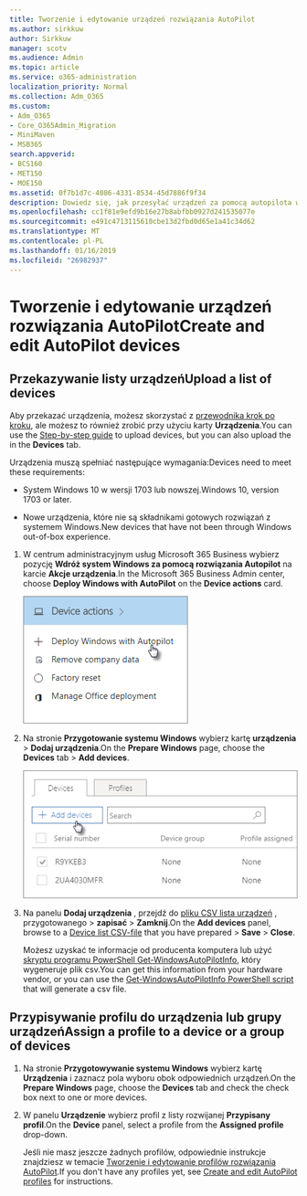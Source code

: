 ```yaml
---
title: Tworzenie i edytowanie urządzeń rozwiązania AutoPilot
ms.author: sirkkuw
author: Sirkkuw
manager: scotv
ms.audience: Admin
ms.topic: article
ms.service: o365-administration
localization_priority: Normal
ms.collection: Adm_O365
ms.custom:
- Adm_O365
- Core_O365Admin_Migration
- MiniMaven
- MSB365
search.appverid:
- BCS160
- MET150
- MOE150
ms.assetid: 0f7b1d7c-4086-4331-8534-45d7886f9f34
description: Dowiedz się, jak przesyłać urządzeń za pomocą autopilota w Microsoft 365 Business. Można przypisać profil do urządzenia lub grupy urządzeń.
ms.openlocfilehash: cc1f81e9efd9b16e27b8abfbb0927d241535077e
ms.sourcegitcommit: e491c4713115610cbe13d2fbd0d65e1a41c34d62
ms.translationtype: MT
ms.contentlocale: pl-PL
ms.lasthandoff: 01/16/2019
ms.locfileid: "26982937"
---
```

# <a name="create-and-edit-autopilot-devices"></a><span data-ttu-id="61e5e-104">Tworzenie i edytowanie urządzeń rozwiązania AutoPilot</span><span class="sxs-lookup"><span data-stu-id="61e5e-104">Create and edit AutoPilot devices</span></span>

## <a name="upload-a-list-of-devices"></a><span data-ttu-id="61e5e-105">Przekazywanie listy urządzeń</span><span class="sxs-lookup"><span data-stu-id="61e5e-105">Upload a list of devices</span></span>

<span data-ttu-id="61e5e-106">Aby przekazać urządzenia, możesz skorzystać z [przewodnika krok po kroku](add-autopilot-devices-and-profile.md), ale możesz to również zrobić przy użyciu karty **Urządzenia**.</span><span class="sxs-lookup"><span data-stu-id="61e5e-106">You can use the [Step-by-step guide](add-autopilot-devices-and-profile.md) to upload devices, but you can also upload the in the **Devices** tab.</span></span> 
  
<span data-ttu-id="61e5e-107">Urządzenia muszą spełniać następujące wymagania:</span><span class="sxs-lookup"><span data-stu-id="61e5e-107">Devices need to meet these requirements:</span></span>
  
- <span data-ttu-id="61e5e-108">System Windows 10 w wersji 1703 lub nowszej.</span><span class="sxs-lookup"><span data-stu-id="61e5e-108">Windows 10, version 1703 or later.</span></span>
    
- <span data-ttu-id="61e5e-109">Nowe urządzenia, które nie są składnikami gotowych rozwiązań z systemem Windows.</span><span class="sxs-lookup"><span data-stu-id="61e5e-109">New devices that have not been through Windows out-of-box experience.</span></span>
    
1. <span data-ttu-id="61e5e-110">W centrum administracyjnym usług Microsoft 365 Business wybierz pozycję **Wdróż system Windows za pomocą rozwiązania Autopilot** na karcie **Akcje urządzenia**.</span><span class="sxs-lookup"><span data-stu-id="61e5e-110">In the Microsoft 365 Business Admin center, choose **Deploy Windows with AutoPilot** on the **Device actions** card.</span></span> 
    
    ![On the Device actions card, choose Deploy Windows with Autopilot.](media/160d5c2a-11a8-48f9-a8aa-70f084b85448.png)
  
2. <span data-ttu-id="61e5e-112">Na stronie **Przygotowanie systemu Windows** wybierz kartę **urządzenia** \> **Dodaj urządzenia**.</span><span class="sxs-lookup"><span data-stu-id="61e5e-112">On the **Prepare Windows** page, choose the **Devices** tab \> **Add devices**.</span></span>
    
    ![In the Devices tab, choose Add devices.](media/6ba81e22-c873-40ad-8a72-ce64d15ea6ba.png)
  
3. <span data-ttu-id="61e5e-114">Na panelu **Dodaj urządzenia** , przejdź do [pliku CSV lista urządzeń](https://support.office.com/article/932e3676-2491-49f0-9177-d893d2f5276e) , przygotowanego \> **zapisać** \> **Zamknij**.</span><span class="sxs-lookup"><span data-stu-id="61e5e-114">On the **Add devices** panel, browse to a [Device list CSV-file](https://support.office.com/article/932e3676-2491-49f0-9177-d893d2f5276e) that you have prepared \> **Save** \> **Close**.</span></span>
    
    <span data-ttu-id="61e5e-115">Możesz uzyskać te informacje od producenta komputera lub użyć [skryptu programu PowerShell Get-WindowsAutoPilotInfo](https://www.powershellgallery.com/packages/Get-WindowsAutoPilotInfo), który wygeneruje plik csv.</span><span class="sxs-lookup"><span data-stu-id="61e5e-115">You can get this information from your hardware vendor, or you can use the [Get-WindowsAutoPilotInfo PowerShell script](https://www.powershellgallery.com/packages/Get-WindowsAutoPilotInfo) that will generate a csv file.</span></span> 
    
## <a name="assign-a-profile-to-a-device-or-a-group-of-devices"></a><span data-ttu-id="61e5e-116">Przypisywanie profilu do urządzenia lub grupy urządzeń</span><span class="sxs-lookup"><span data-stu-id="61e5e-116">Assign a profile to a device or a group of devices</span></span>

1. <span data-ttu-id="61e5e-117">Na stronie **Przygotowywanie systemu Windows** wybierz kartę **Urządzenia** i zaznacz pola wyboru obok odpowiednich urządzeń.</span><span class="sxs-lookup"><span data-stu-id="61e5e-117">On the **Prepare Windows** page, choose the **Devices** tab and check the check box next to one or more devices.</span></span> 
    
2. <span data-ttu-id="61e5e-118">W panelu **Urządzenie** wybierz profil z listy rozwijanej **Przypisany profil**.</span><span class="sxs-lookup"><span data-stu-id="61e5e-118">On the **Device** panel, select a profile from the **Assigned profile** drop-down.</span></span> 
    
    <span data-ttu-id="61e5e-119">Jeśli nie masz jeszcze żadnych profilów, odpowiednie instrukcje znajdziesz w temacie [Tworzenie i edytowanie profilów rozwiązania AutoPilot](create-and-edit-autopilot-profiles.md).</span><span class="sxs-lookup"><span data-stu-id="61e5e-119">If you don't have any profiles yet, see [Create and edit AutoPilot profiles](create-and-edit-autopilot-profiles.md) for instructions.</span></span> 
    
